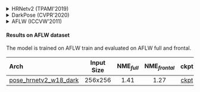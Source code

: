 <!-- [ALGORITHM] -->

<details>
<summary>HRNetv2 (TPAMI'2019)</summary>

```bibtex
@article{WangSCJDZLMTWLX19,
  title={Deep High-Resolution Representation Learning for Visual Recognition},
  author={Jingdong Wang and Ke Sun and Tianheng Cheng and
          Borui Jiang and Chaorui Deng and Yang Zhao and Dong Liu and Yadong Mu and
          Mingkui Tan and Xinggang Wang and Wenyu Liu and Bin Xiao},
  journal={TPAMI},
  year={2019}
}
```

</details>

<!-- [ALGORITHM] -->

<details>
<summary>DarkPose (CVPR'2020)</summary>

```bibtex
@inproceedings{zhang2020distribution,
  title={Distribution-aware coordinate representation for human pose estimation},
  author={Zhang, Feng and Zhu, Xiatian and Dai, Hanbin and Ye, Mao and Zhu, Ce},
  booktitle={Proceedings of the IEEE/CVF Conference on Computer Vision and Pattern Recognition},
  pages={7093--7102},
  year={2020}
}
```

</details>

<!-- [DATASET] -->

<details>
<summary>AFLW (ICCVW'2011)</summary>

```bibtex
@inproceedings{koestinger2011annotated,
  title={Annotated facial landmarks in the wild: A large-scale, real-world database for facial landmark localization},
  author={Koestinger, Martin and Wohlhart, Paul and Roth, Peter M and Bischof, Horst},
  booktitle={2011 IEEE international conference on computer vision workshops (ICCV workshops)},
  pages={2144--2151},
  year={2011},
  organization={IEEE}
}
```

</details>

#### Results on AFLW dataset

The model is trained on AFLW train and evaluated on AFLW full and frontal.

| Arch  | Input Size | NME<sub>*full*</sub> | NME<sub>*frontal*</sub>  | ckpt | log |
| :-------------- | :-----------: | :------: | :------: |:------: |:------: |
| [pose_hrnetv2_w18_dark](/configs/face/2d_kpt_sview_rgb_img/topdown_heatmap/aflw/hrnetv2_w18_aflw_256x256_dark.py)  | 256x256 | 1.41 | 1.27 | [ckpt](https://download.openmmlab.com/mmpose/face/darkpose/hrnetv2_w18_aflw_256x256_dark-219606c0_20210125.pth) | [log](https://download.openmmlab.com/mmpose/face/darkpose/hrnetv2_w18_aflw_256x256_dark_20210125.log.json) |
